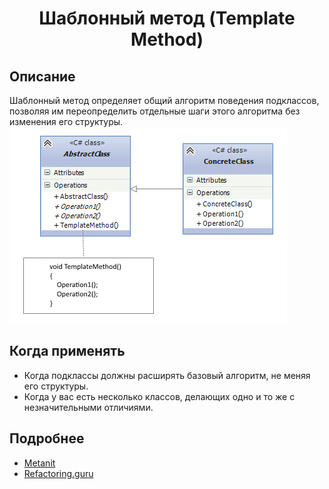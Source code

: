 <div align="center"><h1> Шаблонный метод (Template Method) </h1></div>    

## Описание    
Шаблонный метод определяет общий алгоритм поведения подклассов, позволяя им переопределить отдельные шаги этого алгоритма без изменения его структуры.
![Иллюстрация к проекту](https://github.com/FrostyCreator/Design-pattern/blob/master/Images/templatemethod.png) 

## Когда применять    
- Когда подклассы должны расширять базовый алгоритм, не меняя его структуры.
- Когда у вас есть несколько классов, делающих одно и то же с незначительными отличиями.
    
## Подробнее
- [Metanit](https://metanit.com/sharp/patterns/3.4.php)
- [Refactoring.guru](https://refactoring.guru/ru/design-patterns/template-method)

